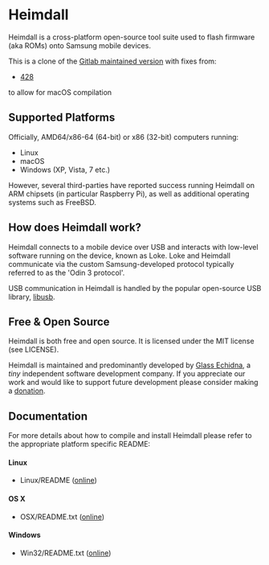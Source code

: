 
# Heimdall

Heimdall is a cross-platform open-source tool suite used to flash firmware (aka ROMs) onto Samsung mobile devices.

This is a clone of the [Gitlab maintained version](https://gitlab.com/BenjaminDobell/Heimdall)
with fixes from:

* [428](https://github.com/Benjamin-Dobell/Heimdall/issues/428)

to allow for macOS compilation

## Supported Platforms

Officially, AMD64/x86-64 (64-bit) or x86 (32-bit) computers running:

* Linux
* macOS
* Windows (XP, Vista, 7 etc.)

However, several third-parties have reported success running Heimdall on ARM chipsets
(in particular Raspberry Pi), as well as additional operating systems such as FreeBSD.

## How does Heimdall work?

Heimdall connects to a mobile device over USB and interacts with low-level software
running on the device, known as Loke. Loke and Heimdall communicate via the custom
Samsung-developed protocol typically referred to as the 'Odin 3 protocol'.

USB communication in Heimdall is handled by the popular open-source USB library, [libusb](http://libusb.info).

## Free & Open Source

Heimdall is both free and open source. It is licensed under the MIT license (see LICENSE).

Heimdall is maintained and predominantly developed by [Glass Echidna](http://glassechidna.com.au/),
a _tiny_ independent software development company. If you appreciate our work and would like
to support future development please consider making a [donation](http://glassechidna.com.au/donate/).

## Documentation

For more details about how to compile and install Heimdall please refer to the
appropriate platform specific README:

#### Linux

 - Linux/README ([online](https://gitlab.com/BenjaminDobell/Heimdall/raw/master/Linux/README))

#### OS X

 - OSX/README.txt ([online](https://gitlab.com/BenjaminDobell/Heimdall/raw/master/OSX/README.txt))

#### Windows

 - Win32/README.txt ([online](https://gitlab.com/BenjaminDobell/Heimdall/raw/master/Win32/README.txt))
